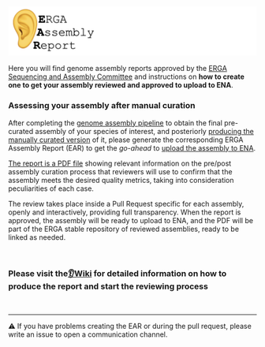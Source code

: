 ![](misc/banner.png)

Here you will find genome assembly reports approved by the [ERGA Sequencing and Assembly Committee](https://www.erga-biodiversity.eu/team-1/sac---sequencing-and-assembly-committee) and instructions on **how to create one to get your assembly reviewed and approved to upload to ENA**.


### Assessing your assembly after manual curation

After completing the [genome assembly pipeline](https://workflowhub.eu/projects/163#workflows) to obtain the final pre-curated assembly of your species of interest, and posteriorly [producing the manually curated version](https://gitlab.com/wtsi-grit/rapid-curation/-/blob/main/RAPID%20CURATION%20TRAINING%20MANUAL.pdf?ref_type=heads) of it, please generate the corresponding ERGA Assembly Report (EAR) to get the _go-ahead_ to [upload the assembly to ENA](https://github.com/ERGA-consortium/ERGA-submission).

[The report is a PDF file](example/Elephas_maximus/mEleMax1.2/mEleMax1.2_EAR.pdf) showing relevant information on the pre/post assembly curation process that reviewers will use to confirm that the assembly meets the desired quality metrics, taking into consideration peculiarities of each case.

The review takes place inside a Pull Request specific for each assembly, openly and interactively, providing full transparency. When the report is approved, the assembly will be ready to upload to ENA, and the PDF will be part of the ERGA stable repository of reviewed assemblies, ready to be linked as needed.

<Br />

### Please visit the[👂Wiki](https://github.com/ERGA-consortium/EARs/wiki) for detailed information on how to produce the report and start the reviewing process

<Br />

---

⚠️ If you have problems creating the EAR or during the pull request, please write an issue to open a communication channel.
